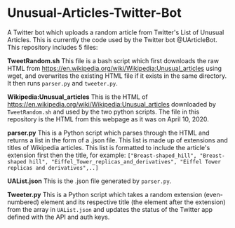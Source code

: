 # Unusual-Articles-Twitter-Bot
A Twitter bot which uploads a random article from Twitter's List of Unusual Articles. This is currently the code used by the Twitter bot @UArticleBot. This repository includes 5 files:

**TweetRandom.sh**
This file is a bash script which first downloads the raw HTML from https://en.wikipedia.org/wiki/Wikipedia:Unusual_articles using wget, and overwrites the existing HTML file if it exists in the same directory. It then runs `parser.py` and `tweeter.py`.

**Wikipedia:Unusual_articles**
This is the HTML of https://en.wikipedia.org/wiki/Wikipedia:Unusual_articles downloaded by `TweetRandom.sh` and used by the two python scripts. The file in this repository is the HTML from this webpage as it was on April 10, 2020.

**parser.py**
This is a Python script which parses through the HTML and returns a list in the form of a .json file. This list is made up of extensions and titles of Wikipedia articles. This list is formatted to include the article's extension first then the title, for example:
`["Breast-shaped_hill", "Breast-shaped hill", "Eiffel_Tower_replicas_and_derivatives", "Eiffel Tower replicas and derivatives",..]`

**UAList.json**
This is the .json file generated by `parser.py`.

**Tweeter.py**
This is a Python script which takes a random extension (even-numbered) element and its respective title (the element after the extension) from the array in `UAList.json` and updates the status of the Twitter app defined with the API and auth keys.
